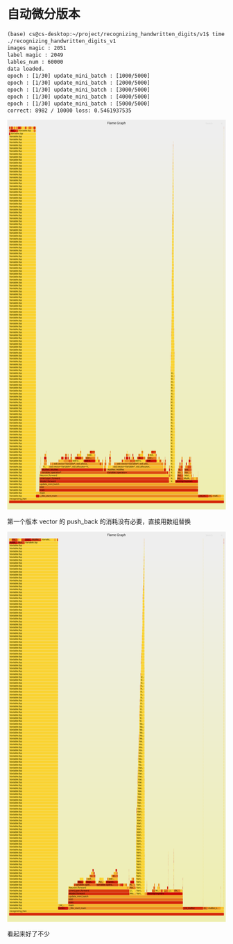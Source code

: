 # 自动微分版本

```
(base) cs@cs-desktop:~/project/recognizing_handwritten_digits/v1$ time ./recognizing_handwritten_digits_v1
images magic : 2051
label magic : 2049
lables_num : 60000
data loaded.
epoch : [1/30] update_mini_batch : [1000/5000]
epoch : [1/30] update_mini_batch : [2000/5000]
epoch : [1/30] update_mini_batch : [3000/5000]
epoch : [1/30] update_mini_batch : [4000/5000]
epoch : [1/30] update_mini_batch : [5000/5000]
correct: 8982 / 10000 loss: 0.5461937535
```

![alt text](1.svg)

第一个版本 vector 的 push_back 的消耗没有必要，直接用数组替换

![alt text](2.svg)

看起来好了不少
